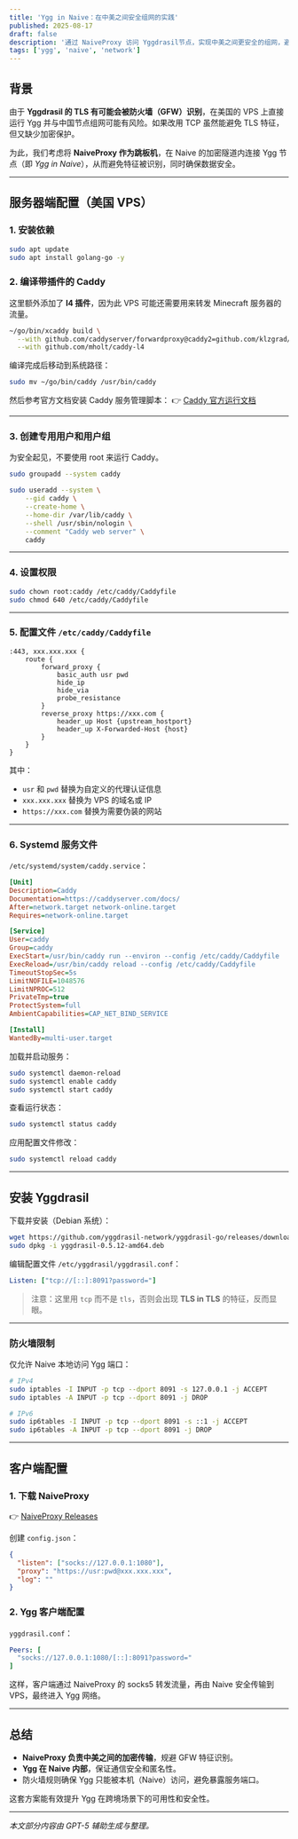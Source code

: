 ```yaml
---
title: 'Ygg in Naive：在中美之间安全组网的实践'
published: 2025-08-17
draft: false
description: '通过 NaiveProxy 访问 Yggdrasil节点，实现中美之间更安全的组网，避免 GFW 对 TLS 的识别。'
tags: ['ygg', 'naive', 'network']
---
```


## 背景

由于 **Yggdrasil 的 TLS 有可能会被防火墙（GFW）识别**，在美国的 VPS 上直接运行 Ygg 并与中国节点组网可能有风险。如果改用 TCP 虽然能避免 TLS 特征，但又缺少加密保护。

为此，我们考虑将 **NaiveProxy 作为跳板机**，在 Naive 的加密隧道内连接 Ygg 节点（即 *Ygg in Naive*），从而避免特征被识别，同时确保数据安全。

---

## 服务器端配置（美国 VPS）

### 1. 安装依赖

```bash
sudo apt update
sudo apt install golang-go -y
````

### 2. 编译带插件的 Caddy
这里额外添加了 **l4 插件**，因为此 VPS 可能还需要用来转发 Minecraft 服务器的流量。

```bash
~/go/bin/xcaddy build \
  --with github.com/caddyserver/forwardproxy@caddy2=github.com/klzgrad/forwardproxy@naive \
  --with github.com/mholt/caddy-l4
```

编译完成后移动到系统路径：

```bash
sudo mv ~/go/bin/caddy /usr/bin/caddy
```

然后参考官方文档安装 Caddy 服务管理脚本：
👉 [Caddy 官方运行文档](https://caddyserver.com/docs/running#using-the-service)

---

### 3. 创建专用用户和用户组

为安全起见，不要使用 root 来运行 Caddy。

```bash
sudo groupadd --system caddy

sudo useradd --system \
    --gid caddy \
    --create-home \
    --home-dir /var/lib/caddy \
    --shell /usr/sbin/nologin \
    --comment "Caddy web server" \
    caddy
```

---

### 4. 设置权限

```bash
sudo chown root:caddy /etc/caddy/Caddyfile
sudo chmod 640 /etc/caddy/Caddyfile
```

---

### 5. 配置文件 `/etc/caddy/Caddyfile`

```caddy
:443, xxx.xxx.xxx {
    route {
        forward_proxy {
            basic_auth usr pwd
            hide_ip
            hide_via
            probe_resistance
        }
        reverse_proxy https://xxx.com {
            header_up Host {upstream_hostport}
            header_up X-Forwarded-Host {host}
        }
    }
}
```

其中：

* `usr` 和 `pwd` 替换为自定义的代理认证信息
* `xxx.xxx.xxx` 替换为 VPS 的域名或 IP
* `https://xxx.com` 替换为需要伪装的网站

---

### 6. Systemd 服务文件

`/etc/systemd/system/caddy.service`：

```ini
[Unit]
Description=Caddy
Documentation=https://caddyserver.com/docs/
After=network.target network-online.target
Requires=network-online.target

[Service]
User=caddy
Group=caddy
ExecStart=/usr/bin/caddy run --environ --config /etc/caddy/Caddyfile
ExecReload=/usr/bin/caddy reload --config /etc/caddy/Caddyfile
TimeoutStopSec=5s
LimitNOFILE=1048576
LimitNPROC=512
PrivateTmp=true
ProtectSystem=full
AmbientCapabilities=CAP_NET_BIND_SERVICE

[Install]
WantedBy=multi-user.target
```

加载并启动服务：

```bash
sudo systemctl daemon-reload
sudo systemctl enable caddy
sudo systemctl start caddy
```

查看运行状态：

```bash
sudo systemctl status caddy
```

应用配置文件修改：

```bash
sudo systemctl reload caddy
```

---

## 安装 Yggdrasil

下载并安装（Debian 系统）：

```bash
wget https://github.com/yggdrasil-network/yggdrasil-go/releases/download/v0.5.12/yggdrasil-0.5.12-amd64.deb
sudo dpkg -i yggdrasil-0.5.12-amd64.deb
```

编辑配置文件 `/etc/yggdrasil/yggdrasil.conf`：

```yaml
Listen: ["tcp://[::]:8091?password="]
```

> 注意：这里用 `tcp` 而不是 `tls`，否则会出现 **TLS in TLS** 的特征，反而显眼。

---

### 防火墙限制

仅允许 Naive 本地访问 Ygg 端口：

```bash
# IPv4
sudo iptables -I INPUT -p tcp --dport 8091 -s 127.0.0.1 -j ACCEPT
sudo iptables -A INPUT -p tcp --dport 8091 -j DROP

# IPv6
sudo ip6tables -I INPUT -p tcp --dport 8091 -s ::1 -j ACCEPT
sudo ip6tables -A INPUT -p tcp --dport 8091 -j DROP
```

---

## 客户端配置

### 1. 下载 NaiveProxy

👉 [NaiveProxy Releases](https://github.com/klzgrad/naiveproxy/releases)

创建 `config.json`：

```json
{
  "listen": ["socks://127.0.0.1:1080"],
  "proxy": "https://usr:pwd@xxx.xxx.xxx",
  "log": ""
}
```

### 2. Ygg 客户端配置

`yggdrasil.conf`：

```yaml
Peers: [
  "socks://127.0.0.1:1080/[::]:8091?password="
]
```

这样，客户端通过 NaiveProxy 的 socks5 转发流量，再由 Naive 安全传输到 VPS，最终进入 Ygg 网络。

---

## 总结

* **NaiveProxy 负责中美之间的加密传输**，规避 GFW 特征识别。
* **Ygg 在 Naive 内部**，保证通信安全和匿名性。
* 防火墙规则确保 Ygg 只能被本机（Naive）访问，避免暴露服务端口。

这套方案能有效提升 Ygg 在跨境场景下的可用性和安全性。

---

*本文部分内容由 GPT-5 辅助生成与整理。*